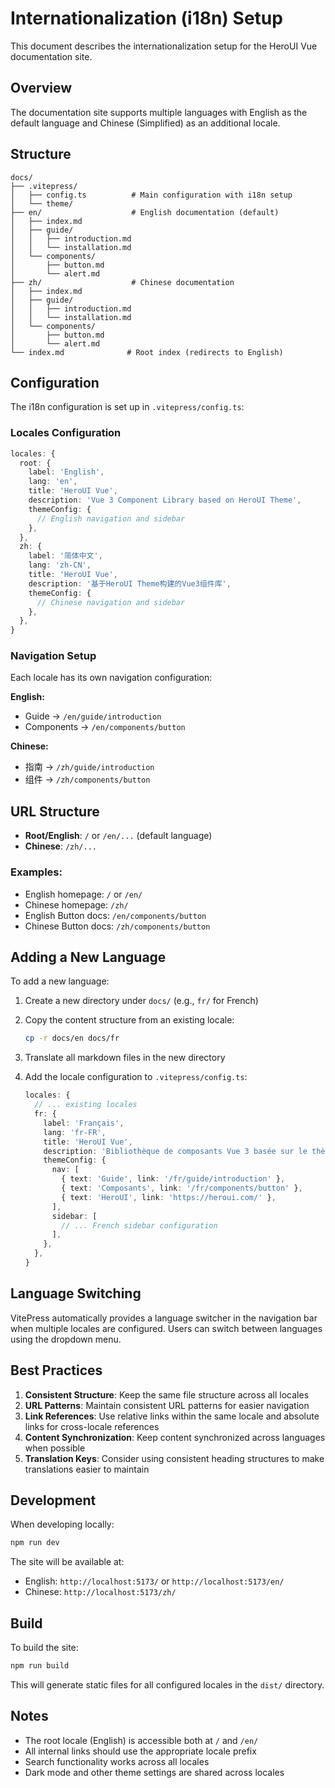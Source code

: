 # Internationalization (i18n) Setup

This document describes the internationalization setup for the HeroUI Vue documentation site.

## Overview

The documentation site supports multiple languages with English as the default language and Chinese (Simplified) as an additional locale.

## Structure

```
docs/
├── .vitepress/
│   ├── config.ts          # Main configuration with i18n setup
│   └── theme/
├── en/                    # English documentation (default)
│   ├── index.md
│   ├── guide/
│   │   ├── introduction.md
│   │   └── installation.md
│   └── components/
│       ├── button.md
│       └── alert.md
├── zh/                    # Chinese documentation
│   ├── index.md
│   ├── guide/
│   │   ├── introduction.md
│   │   └── installation.md
│   └── components/
│       ├── button.md
│       └── alert.md
└── index.md              # Root index (redirects to English)
```

## Configuration

The i18n configuration is set up in `.vitepress/config.ts`:

### Locales Configuration

```typescript
locales: {
  root: {
    label: 'English',
    lang: 'en',
    title: 'HeroUI Vue',
    description: 'Vue 3 Component Library based on HeroUI Theme',
    themeConfig: {
      // English navigation and sidebar
    },
  },
  zh: {
    label: '简体中文',
    lang: 'zh-CN',
    title: 'HeroUI Vue',
    description: '基于HeroUI Theme构建的Vue3组件库',
    themeConfig: {
      // Chinese navigation and sidebar
    },
  },
}
```

### Navigation Setup

Each locale has its own navigation configuration:

**English:**
- Guide → `/en/guide/introduction`
- Components → `/en/components/button`

**Chinese:**
- 指南 → `/zh/guide/introduction`
- 组件 → `/zh/components/button`

## URL Structure

- **Root/English**: `/` or `/en/...` (default language)
- **Chinese**: `/zh/...`

### Examples:

- English homepage: `/` or `/en/`
- Chinese homepage: `/zh/`
- English Button docs: `/en/components/button`
- Chinese Button docs: `/zh/components/button`

## Adding a New Language

To add a new language:

1. Create a new directory under `docs/` (e.g., `fr/` for French)

2. Copy the content structure from an existing locale:
   ```bash
   cp -r docs/en docs/fr
   ```

3. Translate all markdown files in the new directory

4. Add the locale configuration to `.vitepress/config.ts`:
   ```typescript
   locales: {
     // ... existing locales
     fr: {
       label: 'Français',
       lang: 'fr-FR',
       title: 'HeroUI Vue',
       description: 'Bibliothèque de composants Vue 3 basée sur le thème HeroUI',
       themeConfig: {
         nav: [
           { text: 'Guide', link: '/fr/guide/introduction' },
           { text: 'Composants', link: '/fr/components/button' },
           { text: 'HeroUI', link: 'https://heroui.com/' },
         ],
         sidebar: [
           // ... French sidebar configuration
         ],
       },
     },
   }
   ```

## Language Switching

VitePress automatically provides a language switcher in the navigation bar when multiple locales are configured. Users can switch between languages using the dropdown menu.

## Best Practices

1. **Consistent Structure**: Keep the same file structure across all locales
2. **URL Patterns**: Maintain consistent URL patterns for easier navigation
3. **Link References**: Use relative links within the same locale and absolute links for cross-locale references
4. **Content Synchronization**: Keep content synchronized across languages when possible
5. **Translation Keys**: Consider using consistent heading structures to make translations easier to maintain

## Development

When developing locally:

```bash
npm run dev
```

The site will be available at:
- English: `http://localhost:5173/` or `http://localhost:5173/en/`
- Chinese: `http://localhost:5173/zh/`

## Build

To build the site:

```bash
npm run build
```

This will generate static files for all configured locales in the `dist/` directory.

## Notes

- The root locale (English) is accessible both at `/` and `/en/`
- All internal links should use the appropriate locale prefix
- Search functionality works across all locales
- Dark mode and other theme settings are shared across locales
